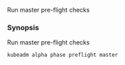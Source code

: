 
Run master pre-flight checks

### Synopsis


Run master pre-flight checks

```
kubeadm alpha phase preflight master
```

